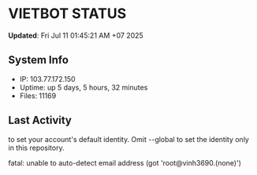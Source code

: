 # VIETBOT STATUS
**Updated**: Fri Jul 11 01:45:21 AM +07 2025

## System Info
- IP: 103.77.172.150
- Uptime: up 5 days, 5 hours, 32 minutes
- Files: 11169

## Last Activity

to set your account's default identity.
Omit --global to set the identity only in this repository.

fatal: unable to auto-detect email address (got 'root@vinh3690.(none)')
